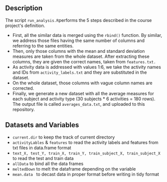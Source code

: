 Description
-----------

The script `run_analysis.R`performs the 5 steps described in the course project's definition.

- First, all the similar data is merged using the `rbind()` function. By similar, we address those files having the same number of columns and referring to the same entities.
- Then, only those columns with the mean and standard deviation measures are taken from the whole dataset. After extracting these columns, they are given the correct names, taken from `features.txt.`
- As activity data is addressed with values 1:6, we take the activity names and IDs from `activity_labels.txt` and they are substituted in the dataset.
- On the whole dataset, those columns with vague column names are corrected.
- Finally, we generate a new dataset with all the average measures for each subject and activity type (30 subjects * 6 activities = 180 rows). The output file is called `averages_data.txt`, and uploaded to this repository.

Datasets and Variables
----------------------

 - `current.dir` to keep the track of current directory
 - `activityLables` & `features` to read the activity labels and features from txt files in data.frame format
 - `text_X, test_Y, train_X, train_Y, train_subject_X, train_subject_X` to read the test and train data
 - `allData` to bind all the data frames
 - `meltedDown` to melt the dataframe depending on the variable
 - `mean.data ` to decast data in proper format before writing in tidy format

